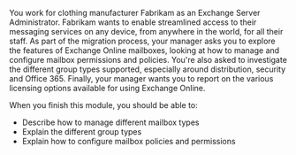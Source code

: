 You work for clothing manufacturer Fabrikam as an Exchange Server Administrator. Fabrikam wants to enable streamlined access to their messaging services on any device, from anywhere in the world, for all their staff. As part of the migration process, your manager asks you to explore the features of Exchange Online mailboxes, looking at how to manage and configure mailbox permissions and policies. You're also asked to investigate the different group types supported, especially around distribution, security and Office 365. Finally, your manager wants you to report on the various licensing options available for using Exchange Online. 

When you finish this module, you should be able to:  

- Describe how to manage different mailbox types 
- Explain the different group types 
- Explain how to configure mailbox policies and permissions 